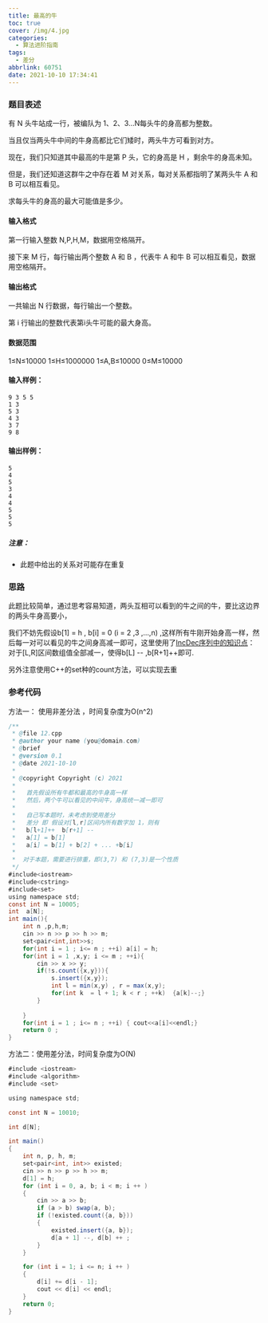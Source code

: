 ```yaml
---
title: 最高的牛
toc: true
cover: /img/4.jpg
categories:
  - 算法进阶指南
tags:
  - 差分
abbrlink: 60751
date: 2021-10-10 17:34:41
---
```


### 题目表述

有 N 头牛站成一行，被编队为 1、2、3…N每头牛的身高都为整数。<!-- more -->

当且仅当两头牛中间的牛身高都比它们矮时，两头牛方可看到对方。

现在，我们只知道其中最高的牛是第 P 头，它的身高是 H ，剩余牛的身高未知。

但是，我们还知道这群牛之中存在着 M 对关系，每对关系都指明了某两头牛 A 和 B 可以相互看见。

求每头牛的身高的最大可能值是多少。

#### 输入格式

第一行输入整数 N,P,H,M，数据用空格隔开。

接下来 M 行，每行输出两个整数 A 和 B ，代表牛 A 和牛 B 可以相互看见，数据用空格隔开。

#### 输出格式

一共输出 N 行数据，每行输出一个整数。

第 i 行输出的整数代表第i头牛可能的最大身高。

#### 数据范围

1≤N≤10000
1≤H≤1000000
1≤A,B≤10000
0≤M≤10000

#### 输入样例：

```
9 3 5 5
1 3
5 3
4 3
3 7
9 8
```

#### 输出样例：

```
5
4
5
3
4
4
5
5
5
```

##### 注意：

- 此题中给出的关系对可能存在重复

### 思路

此题比较简单，通过思考容易知道，两头互相可以看到的牛之间的牛，要比这边界的两头牛身高要小，

我们不妨先假设b[1] = h ,  b[i] = 0 (i = 2 ,3 ,...,n) ,这样所有牛刚开始身高一样，然后每一对可以看见的牛之间身高减一即可，这里使用了[IncDec序列中的知识点](https://www.mckinleylu.com/2021/10/10/incdec-xu-lie/)： 对于[L,R]区间数组值全部减一，使得b[L] -- ,b[R+1]++即可.

另外注意使用C++的set种的count方法，可以实现去重

### 参考代码

方法一：  使用非差分法 ，时间复杂度为O(n^2)

```java
/**
 * @file 12.cpp
 * @author your name (you@domain.com)
 * @brief 
 * @version 0.1
 * @date 2021-10-10
 * 
 * @copyright Copyright (c) 2021
 * 
 *   首先假设所有牛都和最高的牛身高一样
 *   然后，两个牛可以看见的中间牛，身高统一减一即可
 *   
 *   自己写本题时，未考虑到使用差分    
 *   差分 即 假设对[l,r]区间内所有数字加 1，则有 
 *   b[l+1]++  b[r+1] --  
 *   a[1] = b[1]
 *   a[i] = b[1] + b[2] + ... +b[i]
 * 
 *  对于本题，需要进行排重，即(3,7) 和 (7,3)是一个性质
 */
#include<iostream>
#include<cstring>
#include<set>
using namespace std;
const int N = 10005;
int  a[N];
int main(){
    int n ,p,h,m;
    cin >> n >> p >> h >> m;
    set<pair<int,int>>s;
    for(int i = 1 ; i<= n ; ++i) a[i] = h;
    for(int i = 1 ,x,y; i <= m ; ++i){
        cin >> x >> y;
        if(!s.count({x,y})){
            s.insert({x,y});
            int l = min(x,y) , r = max(x,y);
            for(int k  = l + 1; k < r ; ++k)  {a[k]--;}
        }
        
    } 
    for(int i = 1 ; i<= n ; ++i) { cout<<a[i]<<endl;}
    return 0 ;
}
```

方法二：使用差分法，时间复杂度为O(N)

```java
#include <iostream>
#include <algorithm>
#include <set>

using namespace std;

const int N = 10010;

int d[N];

int main()
{
    int n, p, h, m;
    set<pair<int, int>> existed;
    cin >> n >> p >> h >> m;
    d[1] = h;
    for (int i = 0, a, b; i < m; i ++ )
    {
        cin >> a >> b;
        if (a > b) swap(a, b);
        if (!existed.count({a, b}))
        {
            existed.insert({a, b});
            d[a + 1] --, d[b] ++ ;
        }
    }

    for (int i = 1; i <= n; i ++ )
    {
        d[i] += d[i - 1];
        cout << d[i] << endl;
    }
    return 0;
}
```

